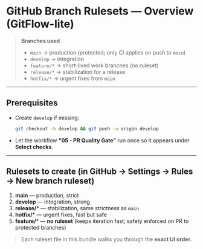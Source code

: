 <!--
###############################################################
# Rulesets-Overview.md
# Purpose:
#  - High-level overview of our GitFlow-lite branch policy.
#  - Which rulesets to create and why.
#  - Quick prerequisites before configuring rules.
###############################################################
-->

# GitHub Branch Rulesets — Overview (GitFlow-lite)

> **Branches used**
> - `main` → production (protected; only CI applies on push to `main`)
> - `develop` → integration
> - `feature/*` → short-lived work branches (no ruleset)
> - `release/*` → stabilization for a release
> - `hotfix/*` → urgent fixes from `main`

---

## Prerequisites
- Create `develop` if missing:
  ```bash
  git checkout -b develop && git push -u origin develop
  ```
- Let the workflow **“05 - PR Quality Gate”** run once so it appears under **Select checks**.

---

## Rulesets to create (in GitHub → Settings → Rules → New branch ruleset)
1. **main** — production, strict
2. **develop** — integration, strong
3. **release/*** — stabilization, same strictness as `main`
4. **hotfix/*** — urgent fixes, fast but safe
5. **feature/*** — **no ruleset** (keeps iteration fast; safety enforced on PR to protected branches)

> Each ruleset file in this bundle walks you through the **exact UI order**.
